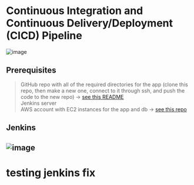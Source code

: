 # Continuous Integration and Continuous Delivery/Deployment (CICD) Pipeline
![image](https://user-images.githubusercontent.com/88166874/132583482-6d8060cb-54ac-43d7-8d7c-0ba62a9549a9.png)
## Prerequisites
> GitHub repo with all of the required directories for the app (clone this repo, then make a new one, connect to it through ssh, and push the code to the new repo) -> [see this README](https://github.com/am93596/SRE_Github_SSH/blob/main/README.md)  
> Jenkins server  
> AWS account with EC2 instances for the app and db -> [see this repo](https://github.com/am93596/SRE_intro_cloud_computing_two_tier_arch)  
## Jenkins
![image](https://user-images.githubusercontent.com/88166874/132583118-1a674c3b-0a95-420f-96bd-ea7c3a95ab29.png)
- 
# testing jenkins fix
